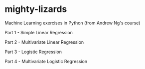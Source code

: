 # mighty-lizards
Machine Learning exercises in Python (from Andrew Ng's course)

Part 1 - Simple Linear Regression

Part 2 - Multivariate Linear Regression

Part 3 - Logistic Regression

Part 4 - Multivariate Logistic Regression
